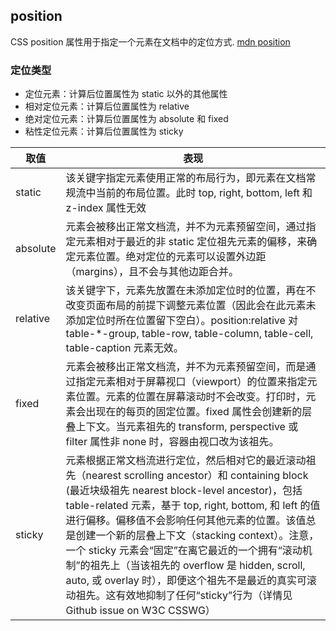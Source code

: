 ## position

CSS position 属性用于指定一个元素在文档中的定位方式.
[mdn position](https://developer.mozilla.org/zh-CN/docs/Web/CSS/position)

### 定位类型

- 定位元素：计算后位置属性为 static 以外的其他属性
- 相对定位元素：计算后位置属性为 relative
- 绝对定位元素：计算后位置属性为 absolute 和 fixed
- 粘性定位元素：计算后位置属性为 sticky

| 取值     | 表现                                                                                                                                                                                                                                                                                                                                                                                                                                                                                                                                                          |
| -------- | ------------------------------------------------------------------------------------------------------------------------------------------------------------------------------------------------------------------------------------------------------------------------------------------------------------------------------------------------------------------------------------------------------------------------------------------------------------------------------------------------------------------------------------------------------------- |
| static   | 该关键字指定元素使用正常的布局行为，即元素在文档常规流中当前的布局位置。此时 top, right, bottom, left 和 z-index 属性无效                                                                                                                                                                                                                                                                                                                                                                                                                                     |
| absolute | 元素会被移出正常文档流，并不为元素预留空间，通过指定元素相对于最近的非 static 定位祖先元素的偏移，来确定元素位置。绝对定位的元素可以设置外边距（margins），且不会与其他边距合并。                                                                                                                                                                                                                                                                                                                                                                             |
| relative | 该关键字下，元素先放置在未添加定位时的位置，再在不改变页面布局的前提下调整元素位置（因此会在此元素未添加定位时所在位置留下空白）。position:relative 对 table-\*-group, table-row, table-column, table-cell, table-caption 元素无效。                                                                                                                                                                                                                                                                                                                          |
| fixed    | 元素会被移出正常文档流，并不为元素预留空间，而是通过指定元素相对于屏幕视口（viewport）的位置来指定元素位置。元素的位置在屏幕滚动时不会改变。打印时，元素会出现在的每页的固定位置。fixed 属性会创建新的层叠上下文。当元素祖先的 transform, perspective 或 filter 属性非 none 时，容器由视口改为该祖先。                                                                                                                                                                                                                                                        |
| sticky   | 元素根据正常文档流进行定位，然后相对它的最近滚动祖先（nearest scrolling ancestor）和 containing block (最近块级祖先 nearest block-level ancestor)，包括 table-related 元素，基于 top, right, bottom, 和 left 的值进行偏移。偏移值不会影响任何其他元素的位置。该值总是创建一个新的层叠上下文（stacking context）。注意，一个 sticky 元素会“固定”在离它最近的一个拥有“滚动机制”的祖先上（当该祖先的 overflow 是 hidden, scroll, auto, 或 overlay 时），即便这个祖先不是最近的真实可滚动祖先。这有效地抑制了任何“sticky”行为（详情见 Github issue on W3C CSSWG） |
